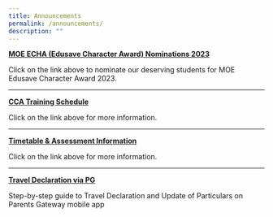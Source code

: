 ```yaml
---
title: Announcements
permalink: /announcements/
description: ""
---
```


[**MOE ECHA (Edusave Character Award) Nominations 2023**](https://go.gov.sg/moe-echa-open-nomination-2023)

Click on the link above to nominate our deserving students for MOE Edusave Character Award 2023.

---

[**CCA Training Schedule**](https://moe-sengkangsec-staging.netlify.app/co-curriculum/co-curricular-activities-cca)

Click on the link above for more information.

---

[**Timetable & Assessment Information**](https://moe-sengkangsec-staging.netlify.app/curriculum/instructional-programme-ip/timetable-and-assessment)

Click on the link above for more information.

---

[**Travel Declaration via PG**](/files/Resources%20for%20parents/Instructions_for_Travel_Declaration_on_PG.pdf)

Step-by-step guide to Travel Declaration and Update of Particulars on Parents Gateway mobile app